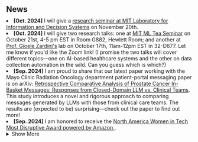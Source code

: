 <h2 id="news" style="margin: 20px 0px 10px;">News</h2>

<li><strong>[Oct. 2024]</strong> I will give a <a href="https://lids.mit.edu/news-and-events/events/lids-and-stats-tea-talk-2">research seminar at MIT Laboratory for Information and Decision Systems</a> on November 20th.</li>
<li><strong>[Oct. 2024]</strong> I will give two research talks: one at <a href="https://www.csail.mit.edu/event/objective-approaches-subjective-medical-world"> MIT ML Tea Seminar</a> on October 21st, 4-5 pm EST in Room G882, Hewlett Room; and another at <a href="https://gioele.science/">Prof. Gioele Zardini's</a> lab on October 17th, 11am-12pm EST in 32-D677. Let me know if you'd like the Zoom link! (I promise the two talks will cover different topics—one on AI-based healthcare systems and the other on data collection automation in the wild. Can you guess which is which?)</li>
<li><strong>[Sep. 2024]</strong> I am proud to share that our latest paper working with the Mayo Clinic Radiation Oncology department patient-portal messaging paper is on arXiv: <a href="https://arxiv.org/abs/2409.18290"> 
Retrospective Comparative Analysis of Prostate Cancer In-Basket Messages: Responses from Closed-Domain LLM vs. Clinical Teams</a>. This study introduces a novel and rigorous approach to comparing messages generated by LLMs with those from clinical care teams. The results are (expected to be) surprising—check out the paper to find out more!</li>
<li><strong>[Sep. 2024]</strong> I am honored to receive the <a href="https://women-in-tech.org/north-america-celebrates-women-in-tech-at-regional-awards-ceremony/">North America Women in Tech Most Disruptive Award powered by Amazon </a>.</li>
  
<details>
  <summary>Show More</summary>
<li><strong>[Aug. 2024]</strong> I’ve been nominated by Cornell University for the 2024 Apple Scholars in AI/ML PhD Fellowship! Only three Ph.D. students were nominated across the entire university. Nomination seals the validation :)))))</li>
<li><strong>[Aug. 2024]</strong> Our AIoT-based Hug System received first place in the <a href="https://yuexinghao.github.io/Yuexing-Hao/assets/files/IETC_YH_24.pdf"> IEEE Student Engineering Team Challenge 2024 </a> and won $400 with my colleague Dr. Ryan Ries. </li>
<li><strong>[June. 2024]</strong> My two poster papers are accepted at ACM CSCW 2024' <a href="https://cscw.acm.org/2024/"> Computer-Supported Cooperative Work and Social Computing </a> at San José, Costa Rica.</li>
<li><strong>[June. 2024]</strong> I will present my thesis at the <a href="https://chilconference.org/index.html"> Conference on Health, Inference, and Learning (CHIL) </a> doctoral consortium on June 28th at Cornell Tech, NYC.</li>
<li><strong>[June. 2024]</strong> I am honored to be selected for the IvyPlus Exchange Scholar program and to receive a full fellowship to join MIT's Laboratory for Information & Decision Systems (LIDS). In Fall 2024, I will be working with <a href="https://healthyml.org/">Dr. Marzyeh Ghassemi's Healthy ML Group </a> in Boston.</li>
<li><strong>[May. 2024]</strong> I am excited to become a program committee (a.k.a. registration co-chair) for <a href="https://facctconference.org/2024/committees"> ACM Conference on Fairness, Accountability, and Transparency (FAccT) </a> 2024 at Brazil.</li>
<li><strong>[May. 2024]</strong> I will orally present at the 12th International Shared Decision Making Conference on my thesis research "i-SDM: A Patient-Centered AI Clinical Shared Decision-Making System for Older Adult Cancer Patients".</li>
<li><strong>[May. 2024]</strong> I will be interning as an AI Research Scientist at Mayo Clinic from May to August 2024, focusing on Shared Decision-Making with LLM to enhance patient-centered health outcomes.</li>
<li><strong>[Feb. 2024]</strong> I will present our AAAI poster paper in Vancouver Convention Center. Our booth number is 626. Welcome to talk with me!</li>
<li><strong>[Dec. 2023]</strong> I will talk at Google Computer Science Research Mentorship Program (CSRMP) about 'Explain and Enhance: Patient-Centered Learning With LLM from the Public Online Cancer Forum.'</li>
<li><strong>[Nov. 2023]</strong> I will talk at Stanford HCI group about 'AI in Healthcare for Community-Dwelling Older Adults.' <a href= "https://youtu.be/0BF63qKealI">Recording</a></li>
<li><strong>[Nov. 2023]</strong> I am super excited to be selected as the <a href="https://onereach.ai/academic-fellowship/">2023-24 OneReach.ai Academic Fellow</a>, with my proposal 'Explain and Enhance: Patient-Centered Learning With LLM from the Public Online Cancer Forum.' </li>
  <li><strong>[Feb. 2024]</strong> Our poster paper "Digital Twin-Driven Teat Localization and Shape Identification for Dairy Cow" has been accepted to AAAI 24' student poster program, with amazing coauthors Aarushi, Yuting, Tiancheng, Dr. Matthias Wieland, Dr. Parminder Basran, and Dr. Ken Birman!</li>
  <li><strong>[Feb. 2024]</strong> I will become a keynote speaker at 2024 Greg Smith Palliative Care Summit, Hyde Park, NY, discussing 'Advancing Palliative Care with AI.' #AIinHealthcare.</li>
  <li><strong>[Oct. 2023]</strong> Our poster paper about shared decision-making (SDM) for aging populations in chronic disease is accepted to CSCW 2023.</li>
  <li><strong>[Sep. 2023]</strong> I was accepted to 2023 Google CSRMP Fellow :))) Excited about this opportunity!  </li>
  <li><strong>[Aug. 2023]</strong> Our department graduate student association received $2500 service funding for Fall 2023!</li>
  <li><strong>[Jun. 2023]</strong> I was accepted to 2023 WHO/Cochrane/Cornell University Summer Institute and received fellowship from Human Centered Design Department ($1500).</li>
  <li><strong>[Apr. 2023]</strong> I received fundings from Cornell Institute for Healthy Futures (CIHF) Research Grant ($500) and will be in Mexico City for EDRA 2023!</li>
</details>
